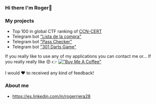 ### Hi there I'm Roger👋

### My projects
* Top 100 in global CTF ranking of [CCN-CERT](https://atenea.ccn-cert.cni.es/home)
* Telegram bot ["Lista de la compra"](https://github.com/Roger204/listaCompraTelegramBot)
* Telegram bot ["Pass Checker"](https://github.com/Roger204/passCheckerTelegramBot)
* Telegram bot ["301 Darts Game"](https://github.com/Roger204/301DartsGame)

If you really like to use any of my applications you can contact me or... If you really really like 😍 :point_right:  [!["Buy Me A Coffee"](https://www.buymeacoffee.com/assets/img/custom_images/orange_img.png)](https://www.buymeacoffee.com/RoR4)

I would ❤️ to received any kind of feedback!


### About me 
* https://es.linkedin.com/in/rogerriera28
